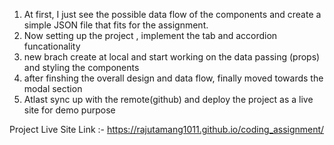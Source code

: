 1. At first, I just see the possible data flow of the components and create a simple JSON file that fits for the assignment.
2. Now setting up the project , implement the tab and accordion funcationality 
3. new brach create at local and start working on the data passing (props) and styling the components
4. after finshing the overall design and data flow, finally moved towards the modal section
5. Atlast sync up with the remote(github) and deploy the project as a live site for demo purpose


Project Live Site Link :- https://rajutamang1011.github.io/coding_assignment/
